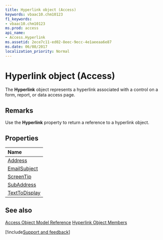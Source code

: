 ```yaml
---
title: Hyperlink object (Access)
keywords: vbaac10.chm10123
f1_keywords:
- vbaac10.chm10123
ms.prod: access
api_name:
- Access.Hyperlink
ms.assetid: 2ece7c11-ed02-8eec-9ecc-4e1aeeaa6e87
ms.date: 06/08/2017
localization_priority: Normal
---
```



# Hyperlink object (Access)

The  **Hyperlink** object represents a hyperlink associated with a control on a form, report, or data access page.


## Remarks

Use the  **Hyperlink** property to return a reference to a hyperlink object.


## Properties



|Name|
|:-----|
|[Address](Access.Hyperlink.Address.md)|
|[EmailSubject](Access.Hyperlink.EmailSubject.md)|
|[ScreenTip](Access.Hyperlink.ScreenTip.md)|
|[SubAddress](Access.Hyperlink.SubAddress.md)|
|[TextToDisplay](Access.Hyperlink.TextToDisplay.md)|

## See also


[Access Object Model Reference](overview/Access/object-model.md)
[Hyperlink Object Members](overview/Access.md)

[!include[Support and feedback](~/includes/feedback-boilerplate.md)]
